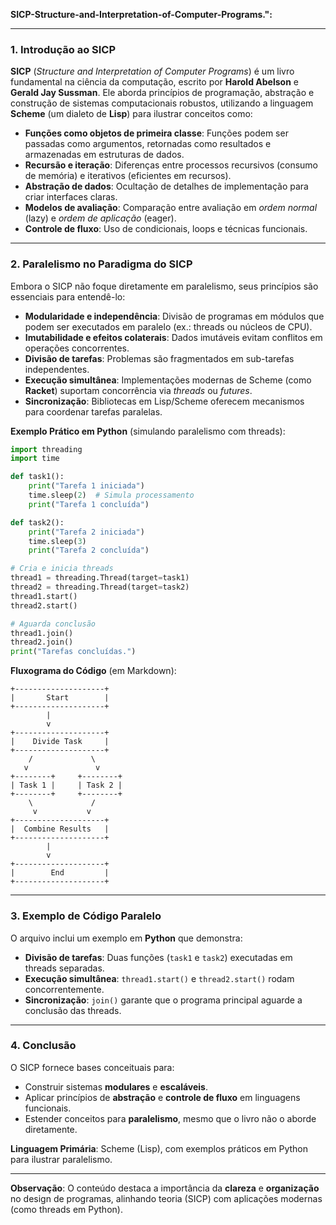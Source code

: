 **SICP-Structure-and-Interpretation-of-Computer-Programs.":**

---

### **1. Introdução ao SICP**

**SICP** (_Structure and Interpretation of Computer Programs_) é um livro fundamental na ciência da computação, escrito por **Harold Abelson** e **Gerald Jay Sussman**. Ele aborda princípios de programação, abstração e construção de sistemas computacionais robustos, utilizando a linguagem **Scheme** (um dialeto de **Lisp**) para ilustrar conceitos como:

- **Funções como objetos de primeira classe**: Funções podem ser passadas como argumentos, retornadas como resultados e armazenadas em estruturas de dados.
- **Recursão e iteração**: Diferenças entre processos recursivos (consumo de memória) e iterativos (eficientes em recursos).
- **Abstração de dados**: Ocultação de detalhes de implementação para criar interfaces claras.
- **Modelos de avaliação**: Comparação entre avaliação em _ordem normal_ (lazy) e _ordem de aplicação_ (eager).
- **Controle de fluxo**: Uso de condicionais, loops e técnicas funcionais.

---

### **2. Paralelismo no Paradigma do SICP**

Embora o SICP não foque diretamente em paralelismo, seus princípios são essenciais para entendê-lo:

- **Modularidade e independência**: Divisão de programas em módulos que podem ser executados em paralelo (ex.: threads ou núcleos de CPU).
- **Imutabilidade e efeitos colaterais**: Dados imutáveis evitam conflitos em operações concorrentes.
- **Divisão de tarefas**: Problemas são fragmentados em sub-tarefas independentes.
- **Execução simultânea**: Implementações modernas de Scheme (como **Racket**) suportam concorrência via _threads_ ou _futures_.
- **Sincronização**: Bibliotecas em Lisp/Scheme oferecem mecanismos para coordenar tarefas paralelas.

**Exemplo Prático em Python** (simulando paralelismo com threads):

```python
import threading
import time

def task1():
    print("Tarefa 1 iniciada")
    time.sleep(2)  # Simula processamento
    print("Tarefa 1 concluída")

def task2():
    print("Tarefa 2 iniciada")
    time.sleep(3)
    print("Tarefa 2 concluída")

# Cria e inicia threads
thread1 = threading.Thread(target=task1)
thread2 = threading.Thread(target=task2)
thread1.start()
thread2.start()

# Aguarda conclusão
thread1.join()
thread2.join()
print("Tarefas concluídas.")
```

**Fluxograma do Código** (em Markdown):

```
+--------------------+
|       Start        |
+--------------------+
        |
        v
+--------------------+
|    Divide Task     |
+--------------------+
    /             \
   v               v
+--------+     +--------+
| Task 1 |     | Task 2 |
+--------+     +--------+
    \             /
     v           v
+--------------------+
|  Combine Results   |
+--------------------+
        |
        v
+--------------------+
|        End         |
+--------------------+
```

---

### **3. Exemplo de Código Paralelo**

O arquivo inclui um exemplo em **Python** que demonstra:

- **Divisão de tarefas**: Duas funções (`task1` e `task2`) executadas em threads separadas.
- **Execução simultânea**: `thread1.start()` e `thread2.start()` rodam concorrentemente.
- **Sincronização**: `join()` garante que o programa principal aguarde a conclusão das threads.

---

### **4. Conclusão**

O SICP fornece bases conceituais para:

- Construir sistemas **modulares** e **escaláveis**.
- Aplicar princípios de **abstração** e **controle de fluxo** em linguagens funcionais.
- Estender conceitos para **paralelismo**, mesmo que o livro não o aborde diretamente.

**Linguagem Primária**: Scheme (Lisp), com exemplos práticos em Python para ilustrar paralelismo.

---

**Observação**: O conteúdo destaca a importância da **clareza** e **organização** no design de programas, alinhando teoria (SICP) com aplicações modernas (como threads em Python).
